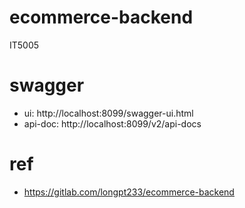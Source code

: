 # ecommerce-backend

IT5005

# swagger

- ui: http://localhost:8099/swagger-ui.html
- api-doc: http://localhost:8099/v2/api-docs

# ref

- https://gitlab.com/longpt233/ecommerce-backend


